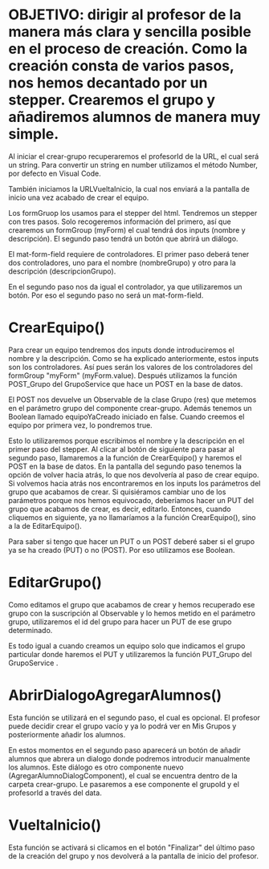 # OBJETIVO:  dirigir al profesor de la manera más clara y sencilla posible en el proceso de creación. Como la creación consta de varios pasos, nos hemos decantado por un stepper. Crearemos el grupo y añadiremos alumnos de manera muy simple.


<!-- crear-grupo.component.ts -->

Al iniciar el crear-grupo recuperaremos el profesorId de la URL, el cual será un string. Para convertir un string en number utilizamos el método Number, por defecto en Visual Code. 

También iniciamos la URLVueltaInicio, la cual nos enviará a la pantalla de inicio una vez acabado de crear el equipo.

Los formGruop los usamos para el stepper del html. Tendremos un stepper con tres pasos. Solo recogeremos información del primero, así que crearemos un formGroup (myForm) el cual tendrá dos inputs (nombre y descripción). El segundo paso tendrá un botón que abrirá un diálogo.  

El mat-form-field requiere de controladores. El primer paso deberá tener dos controladores, uno para el nombre (nombreGrupo) y otro para la descripción (descripcionGrupo). 

En el segundo paso nos da igual el controlador, ya que utilizaremos un botón. Por eso el segundo paso no será un mat-form-field.


# CrearEquipo()

Para crear un equipo tendremos dos inputs donde introduciremos el nombre y la descripción. Como se ha explicado anteriormente, estos inputs son los controladores. Así pues serán los valores de los controladores del formGroup "myForm" (myForm.value). Después utilizamos la función POST_Grupo del GrupoService que hace un POST en la base de datos.

El POST nos devuelve un Observable de la clase Grupo (res) que metemos en el parámetro grupo del componente crear-grupo. Además tenemos un Boolean llamado equipoYaCreado iniciado en false. Cuando creemos el equipo por primera vez, lo pondremos true. 

Esto lo utilizaremos porque escribimos el nombre y la descripción en el primer paso del stepper. Al clicar al botón de siguiente para pasar al segundo paso, llamaremos a la función de CrearEquipo() y haremos el POST en la base de datos. En la pantalla del segundo paso tenemos la opción de volver hacia atrás, lo que nos devolvería al paso de crear equipo. Si volvemos hacia atrás nos encontraremos en los inputs los parámetros del grupo que acabamos de crear. Si quisiéramos cambiar uno de los parámetros porque nos hemos equivocado, deberíamos hacer un PUT del grupo que acabamos de crear, es decir, editarlo. Entonces, cuando cliquemos en siguiente, ya no llamaríamos a la función CrearEquipo(), sino a la de EditarEquipo(). 

Para saber si tengo que hacer un PUT o un POST deberé saber si el grupo ya se ha creado (PUT) o no (POST). Por eso utilizamos ese Boolean.

# EditarGrupo()

Como editamos el grupo que acabamos de crear y hemos recuperado ese grupo con la suscripción al Observable y lo hemos metido en el parámetro grupo, utilizaremos el id del grupo para hacer un PUT de ese grupo determinado. 

Es todo igual a cuando creamos un equipo solo que indicamos el grupo particular donde haremos el PUT y utilizaremos la función PUT_Grupo del GrupoService .

# AbrirDialogoAgregarAlumnos()

Esta función se utilizará en el segundo paso, el cual es opcional. El profesor puede decidir crear el grupo vacío y ya lo podrá ver en Mis Grupos y posteriormente añadir los alumnos. 

En estos momentos en el segundo paso aparecerá un botón de añadir alumnos que abrera un dialogo donde podremos introducir manualmente los alumnos. Este diálogo es otro componente nuevo (AgregarAlumnoDialogComponent), el cual se encuentra dentro de la carpeta crear-grupo. Le pasaremos a ese componente el grupoId y el profesorId a través del data. 

# VueltaInicio()

Esta función se activará si clicamos en el botón "Finalizar" del último paso de la creación del grupo y nos devolverá a la pantalla de inicio del profesor.
